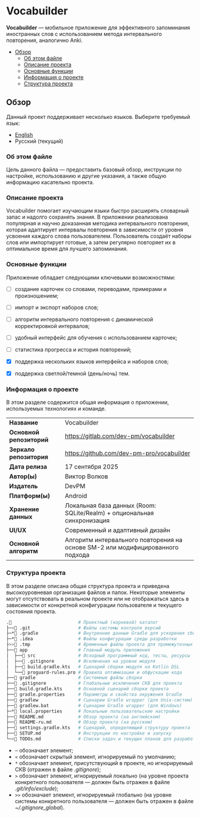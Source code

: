 # Vocabuilder
**Vocabuilder** — мобильное приложение для эффективного запоминания иностранных слов с использованием метода интервального повторения, аналогично Anki.

- [Обзор](#обзор)
  - [Об этом файле](#об-этом-файле)
  - [Описание проекта](#описание-проекта)
  - [Основные функции](#основные-функции)
  - [Информация о проекте](#информация-о-проекте)
  - [Структура проекта](#структура-проекта)

## Обзор
Данный проект поддерживает несколько языков. Выберите требуемый язык:
- [English](README.md)
- Русский (текущий)

### Об этом файле
Цель данного файла — предоставить базовый обзор, инструкции по настройке, использованию и другие указания, а также общую информацию касательно проекта.

### Описание проекта
Vocabuilder помогает изучающим языки быстро расширять словарный запас и надолго сохранять знания. В приложении реализована популярная и научно доказанная методика интервального повторения, которая адаптирует интервалы повторения в зависимости от уровня усвоения каждого слова пользователем. Пользователь создаёт наборы слов или импортирует готовые, а затем регулярно повторяет их в оптимальное время для лучшего запоминания.

### Основные функции
Приложение обладает следующими ключевыми возможностями:
- [ ] создание карточек со словами, переводами, примерами и произношением;

- [ ] импорт и экспорт наборов слов;

- [ ] алгоритм интервального повторения с динамической корректировкой интервалов;

- [ ] удобный интерфейс для обучения с использованием карточек;

- [ ] статистика прогресса и история повторений;

- [x] поддержка нескольких языков интерфейса и наборов слов;

- [x] поддержка светлой/темной (день/ночь) тем.

### Информация о проекте
В этом разделе содержится общая информация о приложении, используемых технологиях и команде.

| | |
-- | --
**Название** | Vocabuilder
**Основной репозиторий** | https://gitlab.com/dev-pm/vocabuilder
**Зеркало репозитория** | https://github.com/dev-pm-pro/vocabuilder
**Дата релиза** | 17 сентября 2025
**Автор(ы)** | Виктор Волков
**Издатель** | DevPM
**Платформ(ы)** | Android
**Хранение данных** | Локальная база данных (Room: SQLite/Realm) + опциональная синхронизация
**UI/UX** | Современный и адаптивный дизайн
**Основной алгоритм** | Алгоритм интервального повторения на основе SM-2 или модифицированного подхода

### Структура проекта
В этом разделе описана общая структура проекта и приведена высокоуровневая организация файлов и папок. Некоторые элементы могут отсутствовать в реальном проекте или не отображаться здесь в зависимости от конкретной конфигурации пользователя и текущего состояния проекта.

```sh
.📂                         # Проектный (корневой) каталог
├─<📁 .git                  # Файлы системы контроля версий
├─*📁 .gradle               # Внутренние данные Gradle для ускорения сборки
├─*📁 .idea                 # Файлы конфигурации среды разработки
├>>📁 .tmp                  # Временные файлы проекта для промежуточных данных
├──📂 app                   # Главный модуль приложения
│  ├──📁 src                # Исходный программный код, тесты, ресурсы
│  ├──📜 .gitignore         # Исключения на уровне модуля
│  ├──📜 build.gradle.kts   # Сценарий сборки модуля на Kotlin DSL
│  └──📜 proguard-rules.pro # Правила оптимизации и обфускации кода
├──📁 gradle                # Системные файлы сборки
├──📜 .gitignore            # Глобальные исключения СКВ для проекта
├──📜 build.gradle.kts      # Основной сценарий сборки проекта
├──📜 gradle.properties     # Параметры и свойства окружения Gradle
├──📜 gradlew               # Сценарии Gradle wrapper (для Unix-систем)
├──📜 gradlew.bat           # Сценарии Gradle wrapper (для Windows)
├─*📜 local.properties      # Локальные пользовательские настройки
├──📜 README.md             # Обзор проекта (на английском)
├──📜 README-ru.md          # Обзор проекта (на русском)
├──📜 settings.gradle.kts   # Сценарий, определяющий структуру проекта
├──📜 SETUP.md              # Инструкции по настройке и запуску
└─>📜 TODOs.md              # Списки задач и текущих планов для разработчиков
```

- `─` обозначает элемент;
- `<` обозначает скрытый элемент, игнорируемый по умолчанию;
- `*` обозначает элемент, присутствующий в проекте, но игнорируемый СКВ (отражен в файле *.gitignore*);
- `>` обозначает элемент, игнорируемый локально (на уровне проекта конкретного пользователя — должен быть отражен в файле *.git/info/exclude*);
- `>>` обозначает элемент, игнорируемый глобально (на уровне системы конкретного пользователя — должен быть отражен в файле *~/.gitignore_global*).
